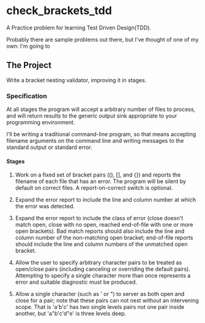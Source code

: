 # check_brackets_tdd

A Practice problem for learning Test Driven Design(TDD).

Probably there are sample problems out there, but I've thought of one of
my own: I'm going to 

## The Project

Write a bracket nesting validator, improving it in stages. 

### Specification

At all stages the program will accept a arbitrary number of files to
process, and will return results to the generic output sink appropriate
to your programming environment.

I'll be writing a traditional command-line program, so that means
accepting filename arguments on the command line and writing messages to
the standard output or standard error.

#### Stages

1. Work on a fixed set of bracket pairs ((), [], and {}) and reports the
filename of each file that has an error. The program will be silent by
default on correct files. A report-on-correct switch is optional.

2. Expand the error report to include the line and column number at
which the error was detected.

3. Expand the error report to include the class of error (close doesn't
match open, close with no open, reached end-of-file with one or more
open brackets). Bad match reports should also include the line and
column number of the non-matching open bracket; end-of-file reports
should include the line and column numbers of the unmatched open
bracket.

4. Allow the user to specify arbitrary character pairs to be treated as
open/close pairs (including canceling or overriding the default pairs).
Attempting to specify a single character more than once represents a
error and suitable diagnostic must be produced.

5. Allow a single character (such as ' or ") to server as both open and
close for a pair; note that these pairs can not nest without an
intervening scope. That is 'a'b'c' has two single levels pairs not one
pair inside another, but 'a"b'c'd"e' is three levels deep.
